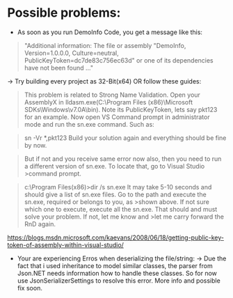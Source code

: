# Possible problems:
- As soon as you run DemoInfo Code, you get a message like this:

>"Additional information: The file or assembly
"DemoInfo, Version=1.0.0.0, Culture=neutral, PublicKeyToken=dc7de83c756ec63d" or one of its dependencies have not been found ..."

-> Try building every project as 32-Bit(x64) 
 OR follow these guides:
 
 >This problem is related to Strong Name Validation. Open your AssemblyX in Ildasm.exe(C:\Program Files (x86)\Microsoft SDKs\Windows\v7.0A\bin). Note its PublicKeyToken, lets say pkt123 for an example. Now open VS Command prompt in administrator mode and run the sn.exe command. Such as:

>sn -Vr *,pkt123
>Build your solution again and everything should be fine by now.

>But if not and you receive same error now also, then you need to run a different version of sn.exe. To locate that, go to Visual Studio >command prompt.

>c:\Program Files(x86)>dir /s sn.exe
>It may take 5-10 seconds and should give a list of sn.exe files. Go to the path and execute the sn.exe, required or belongs to you, as >shown above. If not sure which one to execute, execute all the sn.exe. That should and must solve your problem. If not, let me know and >let me carry forward the RnD again.

https://blogs.msdn.microsoft.com/kaevans/2008/06/18/getting-public-key-token-of-assembly-within-visual-studio/

- Your are experiencing Erros when deserializing the file/string:
-> Due the fact that i used inheritance to model similar classes, the parser from Json.NET needs information how to handle these classes.
So for now use JsonSerializerSettings to resolve this error. More info and possible fix soon.
